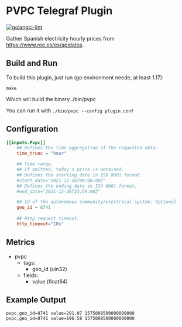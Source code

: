 # PVPC Telegraf Plugin

[![golangci-lint](https://github.com/MrMarble/pvpc-telegraf-plugin/actions/workflows/lint.yml/badge.svg)](https://github.com/MrMarble/pvpc-telegraf-plugin/actions/workflows/lint.yml)

Gather Spanish electricity hourly prices from https://www.ree.es/es/apidatos.

## Build and Run

To build this plugin, just run (go environment neede, at least 1.17):

```
make
```

Which will build the binary ./bin/pvpc

You can run it with `./bin/pvpc --config plugin.conf`

## Configuration

```toml
[[inputs.Pvpc]]
	## Defines the time aggregation of the requested data.
	time_trunc = "hour"

	## Time range. 
	## If omitted, today's price is obtained.
	## Defines the starting date in ISO 8601 format.
	#start_date="2021-12-26T00:00:00Z"
	## Defines the ending date in ISO 8601 format.
	#end_date="2021-12-26T23:59:00Z"

	## Id of the autonomous community/electrical system. Optional
	geo_id = 8741
	
	## Http request timeout.
	http_timeout="10s"

```

## Metrics

- pvpc
    - tags:
        - geo_id (uin32)
    - fields:
        - value (float64)

## Example Output

```
pvpc,geo_id=8741 value=291.07 1575008500000000000
pvpc,geo_id=8741 value=196.58 1575008500000000000
```
